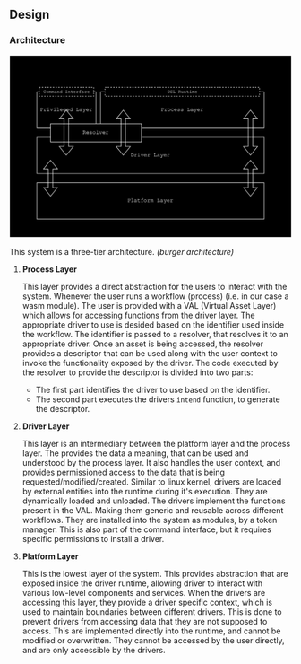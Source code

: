 ## Design

### Architecture

![Architecture](./assets/1-architecture-diagram.png)

This system is a three-tier architecture. _(burger architecture)_

1.  **Process Layer**

    This layer provides a direct abstraction for the users to interact with the system. Whenever the user runs a workflow (process) (i.e. in our case a wasm module). The user is provided with a VAL (Virtual Asset Layer) which allows for accessing functions from the driver layer. The appropriate driver to use is desided based on the identifier used inside the workflow. The identifier is passed to a resolver, that resolves it to an appropriate driver. Once an asset is being accessed, the resolver provides a descriptor that can be used along with the user context to invoke the functionality exposed by the driver. The code executed by the resolver to provide the descriptor is divided into two parts:

    - The first part identifies the driver to use based on the identifier.
    - The second part executes the drivers `intend` function, to generate the descriptor.

2.  **Driver Layer**

    This layer is an intermediary between the platform layer and the process layer. The provides the data a meaning, that can be used and understood by the process layer. It also handles the user context, and provides permissioned access to the data that is being requested/modified/created. Similar to linux kernel, drivers are loaded by external entities into the runtime during it's execution. They are dynamically loaded and unloaded. The drivers implement the functions present in the VAL. Making them generic and reusable across different workflows. They are installed into the system as modules, by a token manager. This is also part of the command interface, but it requires specific permissions to install a driver.

3.  **Platform Layer**

    This is the lowest layer of the system. This provides abstraction that are exposed inside the driver runtime, allowing driver to interact with various low-level components and services. When the drivers are accessing this layer, they provide a driver specific context, which is used to maintain boundaries between different drivers. This is done to prevent drivers from accessing data that they are not supposed to access. This are implemented directly into the runtime, and cannot be modified or overwritten. They cannot be accessed by the user directly, and are only accessible by the drivers.
